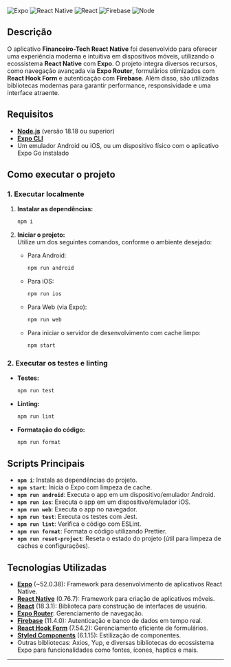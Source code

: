 ![Expo](https://img.shields.io/badge/Expo-52.0.38-blue) ![React Native](https://img.shields.io/badge/React%20Native-0.76.7-blue)
![React](https://img.shields.io/badge/React-18-blue) ![Firebase](https://img.shields.io/badge/Firebase-11.4.0-blue)
![Node](https://img.shields.io/badge/Node-18.18-417e38)

## Descrição

O aplicativo **Financeiro-Tech React Native** foi desenvolvido para oferecer uma experiência moderna e intuitiva em dispositivos móveis, utilizando o ecossistema **React Native** com **Expo**. O projeto integra diversos recursos, como navegação avançada via **Expo Router**, formulários otimizados com **React Hook Form** e autenticação com **Firebase**. Além disso, são utilizadas bibliotecas modernas para garantir performance, responsividade e uma interface atraente.

## Requisitos

- [**Node.js**](https://nodejs.org/en) (versão 18.18 ou superior)
- [**Expo CLI**](https://docs.expo.dev/get-started/installation/)
- Um emulador Android ou iOS, ou um dispositivo físico com o aplicativo Expo Go instalado

## Como executar o projeto

### 1. Executar localmente

1. **Instalar as dependências:**  

   ```sh
   npm i
   ```

2. **Iniciar o projeto:**  
   Utilize um dos seguintes comandos, conforme o ambiente desejado:
   - Para Android:  

     ```sh
     npm run android
     ```

   - Para iOS:  

     ```sh
     npm run ios
     ```

   - Para Web (via Expo):  

     ```sh
     npm run web
     ```

   - Para iniciar o servidor de desenvolvimento com cache limpo:  

     ```sh
     npm start
     ```

### 2. Executar os testes e linting

- **Testes:**  

  ```sh
  npm run test
  ```

- **Linting:**  

  ```sh
  npm run lint
  ```

- **Formatação do código:**

  ```sh
  npm run format
  ```

## Scripts Principais

- **`npm i`**: Instala as dependências do projeto.
- **`npm start`**: Inicia o Expo com limpeza de cache.
- **`npm run android`**: Executa o app em um dispositivo/emulador Android.
- **`npm run ios`**: Executa o app em um dispositivo/emulador iOS.
- **`npm run web`**: Executa o app no navegador.
- **`npm run test`**: Executa os testes com Jest.
- **`npm run lint`**: Verifica o código com ESLint.
- **`npm run format`**: Formata o código utilizando Prettier.
- **`npm run reset-project`**: Reseta o estado do projeto (útil para limpeza de caches e configurações).

## Tecnologias Utilizadas

- [**Expo**](https://expo.dev/) (~52.0.38): Framework para desenvolvimento de aplicativos React Native.
- [**React Native**](https://reactnative.dev/) (0.76.7): Framework para criação de aplicativos móveis.
- [**React**](https://reactjs.org/) (18.3.1): Biblioteca para construção de interfaces de usuário.
- [**Expo Router**](https://expo.github.io/router/): Gerenciamento de navegação.
- [**Firebase**](https://firebase.google.com/) (11.4.0): Autenticação e banco de dados em tempo real.
- [**React Hook Form**](https://react-hook-form.com/) (7.54.2): Gerenciamento eficiente de formulários.
- [**Styled Components**](https://styled-components.com/) (6.1.15): Estilização de componentes.
- Outras bibliotecas: Axios, Yup, e diversas bibliotecas do ecossistema Expo para funcionalidades como fontes, ícones, haptics e mais.

---
